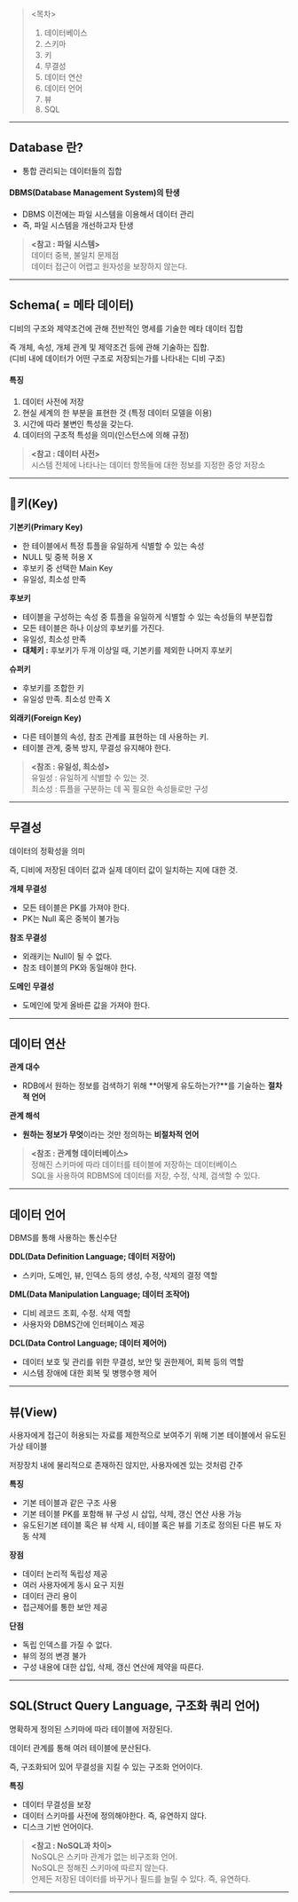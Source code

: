 > <목차>  
> 1. 데이터베이스  
> 2. 스키마  
> 3. 키  
> 4. 무결성  
> 5. 데이터 연산  
> 6. 데이터 언어  
> 7. 뷰  
> 8. SQL

---

## Database 란?

-   통합 관리되는 데이터들의 집합

#### DBMS(Database Management System)의 탄생

-   DBMS 이전에는 파일 시스템을 이용해서 데이터 관리
-   즉, 파일 시스템을 개선하고자 탄생

> **<참고 : 파일 시스템>**  
> 데이터 중복, 불일치 문제점  
> 데이터 접근이 어렵고 원자성을 보장하지 않는다.

---

## Schema( = 메타 데이터)

디비의 구조와 제약조건에 관해 전반적인 명세를 기술한 메타 데이터 집합

즉 개체, 속성, 개체 관계 및 제약조건 등에 관해 기술하는 집합.  
(디비 내에 데이터가 어떤 구조로 저장되는가를 나타내는 디비 구조)

#### 특징

1.  데이터 사전에 저장
2.  현실 세계의 한 부분을 표현한 것 (특정 데이터 모델을 이용)
3.  시간에 따라 불변인 특성을 갖는다.
4.  데이터의 구조적 특성을 의미(인스턴스에 의해 규정)

> **<참고 : 데이터 사전>**  
> 시스템 전체에 나타나는 데이터 항목들에 대한 정보를 지정한 중앙 저장소

---

## 키(Key)

**기본키(Primary Key)**

-   한 테이블에서 특정 튜플을 유일하게 식별할 수 있는 속성
-   NULL 및 중복 허용 X
-   후보키 중 선택한 Main Key
-   유일성, 최소성 만족

**후보키**

-   테이블을 구성하는 속성 중 튜플을 유일하게 식별할 수 있는 속성들의 부분집합
-   모든 테이블은 하나 이상의 후보키를 가진다.
-   유일성, 최소성 만족
-   **대체키 :** 후보키가 두개 이상일 때, 기본키를 제외한 나머지 후보키

**슈퍼키**

-   후보키를 조합한 키
-   유일성 만족. 최소성 만족 X

**외래키(Foreign Key)**

-   다른 테이블의 속성, 참조 관계를 표현하는 데 사용하는 키.
-   테이블 관계, 중복 방지, 무결성 유지해야 한다.

> **<참조 : 유일성, 최소성>**  
> 유일성 : 유일하게 식별할 수 있는 것.  
> 최소성 : 튜플을 구분하는 데 꼭 필요한 속성들로만 구성

---

## 무결성

데이터의 정확성을 의미

즉, 디비에 저장된 데이터 값과 실제 데이터 값이 일치하는 지에 대한 것.

**개체 무결성**

-   모든 테이블은 PK를 가져야 한다.
-   PK는 Null 혹은 중복이 불가능

**참조 무결성**

-   외래키는 Null이 될 수 없다.
-   참조 테이블의 PK와 동일해야 한다.

**도메인 무결성**

-   도메인에 맞게 올바른 값을 가져야 한다.

---

## 데이터 연산

**관계 대수**

-   RDB에서 원하는 정보를 검색하기 위해 **어떻게 유도하는가?**를 기술하는 **절차적 언어**

**관계 해석**

-   **원하는 정보가 무엇**이라는 것만 정의하는 **비절차적 언어**

> **<참조 : 관계형 데이터베이스>**  
> 정해진 스키마에 따라 데이터를 테이블에 저장하는 데이터베이스  
> SQL을 사용하여 RDBMS에 데이터를 저장, 수정, 삭제, 검색할 수 있다.

---

## 데이터 언어

DBMS를 통해 사용하는 통신수단

**DDL(Data Definition Language; 데이터 저장어)**

-   스키마, 도메인, 뷰, 인덱스 등의 생성, 수정, 삭제의 결정 역할

**DML(Data Manipulation Language; 데이터 조작어)**

-   디비 레코드 조회, 수정. 삭제 역할
-   사용자와 DBMS간에 인터페이스 제공

**DCL(Data Control Language; 데이터 제어어)**

-   데이터 보호 및 관리를 위한 무결성, 보안 및 권한제어, 회복 등의 역할
-   시스템 장애에 대한 회복 및 병행수행 제어

---

## 뷰(View)

사용자에게 접근이 허용되는 자료를 제한적으로 보여주기 위해 기본 테이블에서 유도된 가상 테이블

저장장치 내에 물리적으로 존재하진 않지만, 사용자에겐 있는 것처럼 간주

**특징**

-   기본 테이블과 같은 구조 사용
-   기본 테이블 PK를 포함해 뷰 구성 시 삽입, 삭제, 갱신 연산 사용 가능
-   유도된기본 테이블 혹은 뷰 삭제 시, 테이블 혹은 뷰를 기초로 정의된 다른 뷰도 자동 삭제

**장점**

-   데이터 논리적 독립성 제공
-   여러 사용자에게 동시 요구 지원
-   데이터 관리 용이
-   접근제어를 통한 보안 제공

**단점**

-   독립 인덱스를 가질 수 없다.
-   뷰의 정의 변경 불가
-   구성 내용에 대한 삽입, 삭제, 갱신 연산에 제약을 따른다.

---

## SQL(Struct Query Language, 구조화 쿼리 언어)

명확하게 정의된 스키마에 따라 테이블에 저장된다.

데이터 관계를 통해 여러 테이블에 분산된다.

즉, 구조화되어 있어 무결성을 지킬 수 있는 구조화 언어이다.

**특징**

-   데이터 무결성을 보장
-   데이터 스키마를 사전에 정의해야한다. 즉, 유연하지 않다.
-   디스크 기반 언어이다.

> **<참고 : NoSQL과 차이>**  
> NoSQL은 스키마 관계가 없는 비구조화 언어.  
> NoSQL은 정해진 스키마에 따르지 않는다.  
> 언제든 저장된 데이터를 바꾸거나 필드를 늘릴 수 있다. 즉, 유연하다.

---